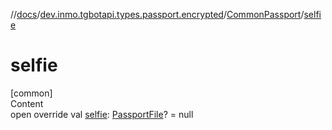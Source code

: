 //[docs](../../../index.md)/[dev.inmo.tgbotapi.types.passport.encrypted](../index.md)/[CommonPassport](index.md)/[selfie](selfie.md)



# selfie  
[common]  
Content  
open override val [selfie](selfie.md): [PassportFile](../-passport-file/index.md)? = null  



